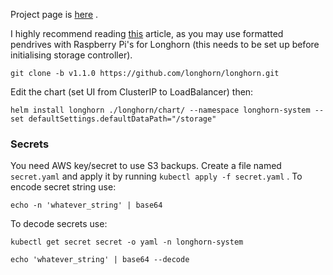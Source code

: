 Project page is [here](https://longhorn.io/) .

I highly recommend reading [this](https://rpi4cluster.com/k3s/k3s-storage-setting/) article, as you may use formatted pendrives with Raspberry Pi's for Longhorn (this needs to be set up before initialising storage controller).

`git clone -b v1.1.0 https://github.com/longhorn/longhorn.git`

Edit the chart (set UI from ClusterIP to LoadBalancer) then:

`helm install longhorn ./longhorn/chart/ --namespace longhorn-system --set defaultSettings.defaultDataPath="/storage"`

### Secrets
You need AWS key/secret to use S3 backups. Create a file named `secret.yaml` and apply it by running `kubectl apply -f secret.yaml` .
To encode secret string use:

`echo -n 'whatever_string' | base64`

To decode secrets use:

`kubectl get secret secret -o yaml -n longhorn-system`

`echo 'whatever_string' | base64 --decode`